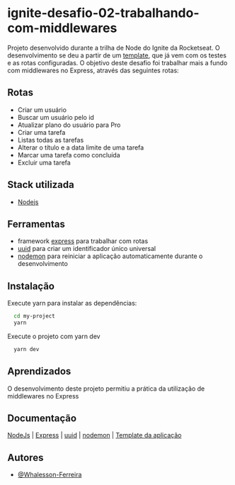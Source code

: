 
# ignite-desafio-02-trabalhando-com-middlewares

Projeto desenvolvido durante a trilha de Node do Ignite da Rocketseat. O desenvolvimento se deu a partir de um [template](https://github.com/rocketseat-education/ignite-template-trabalhando-com-middlewares), que já vem com os testes e as rotas configuradas. O objetivo deste desafio foi trabalhar mais a fundo com middlewares no Express, através das seguintes rotas:

## Rotas

- Criar um usuário
- Buscar um usuário pelo id
- Atualizar plano do usuário para Pro
- Criar uma tarefa
- Listas todas as tarefas
- Alterar o título e a data limite de uma tarefa
- Marcar uma tarefa como concluída
- Excluir uma tarefa

## Stack utilizada

- [Nodejs](https://nodejs.org/en/docs/)

## Ferramentas

- framework [express](https://expressjs.com/en/guide/routing.html) para trabalhar com rotas
- [uuid](https://github.com/uuidjs/uuid#readme) para criar um identificador único universal
- [nodemon](https://github.com/remy/nodemon#readme) para reiniciar a aplicação automaticamente durante o desenvolvimento

## Instalação

Execute yarn para instalar as dependências:

```bash
  cd my-project
  yarn
```

Execute o projeto com yarn dev

```bash
  yarn dev
```

## Aprendizados

O desenvolvimento deste projeto permitiu a prática da utilização de middlewares no Express

## Documentação

[NodeJs](https://nodejs.org/en/docs/) |
[Express](https://expressjs.com/en/guide/routing.html) |
[uuid](https://github.com/uuidjs/uuid#readme) |
[nodemon](https://github.com/remy/nodemon#readme) |
[Template da aplicação](https://github.com/rocketseat-education/ignite-template-trabalhando-com-middlewares)

## Autores

- [@Whalesson-Ferreira](https://github.com/Whalesson-Ferreira)
